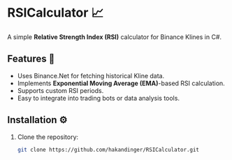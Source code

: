 # RSICalculator 📈

A simple **Relative Strength Index (RSI)** calculator for Binance Klines in C#.  

## Features 🚀
- Uses Binance.Net for fetching historical Kline data.
- Implements **Exponential Moving Average (EMA)**-based RSI calculation.
- Supports custom RSI periods.
- Easy to integrate into trading bots or data analysis tools.

## Installation ⚙️
1. Clone the repository:
   ```sh
   git clone https://github.com/hakandinger/RSICalculator.git
